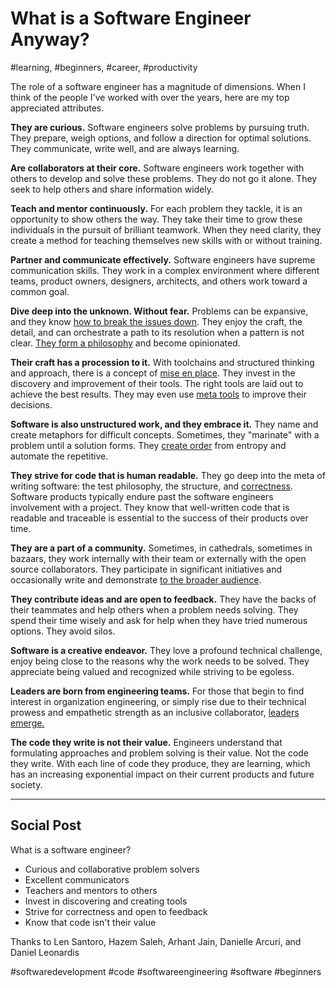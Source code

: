 # What is a Software Engineer Anyway?
#learning, #beginners, #career, #productivity

The role of a software engineer has a magnitude of dimensions. When I think of the people I've worked with over the years, here are my top appreciated attributes.

**They are curious.** Software engineers solve problems by pursuing truth. They prepare, weigh options, and follow a direction for optimal solutions. They communicate, write well, and are always learning.

**Are collaborators at their core.** Software engineers work together with others to develop and solve these problems. They do not go it alone. They seek to help others and share information widely.

**Teach and mentor continuously.** For each problem they tackle, it is an opportunity to show others the way. They take their time to grow these individuals in the pursuit of brilliant teamwork. When they need clarity, they create a method for teaching themselves new skills with or without training.

**Partner and communicate effectively.** Software engineers have supreme communication skills. They work in a complex environment where different teams, product owners, designers, architects, and others work toward a common goal.

**Dive deep into the unknown. Without fear.** Problems can be expansive, and they know [how to break the issues down](https://medium.com/@solidi/the-many-senses-of-software-engineering-aba9f289498c). They enjoy the craft, the detail, and can orchestrate a path to its resolution when a pattern is not clear. [They form a philosophy](https://medium.com/@solidi/in-software-philosophy-is-delegation-c786dd3a16cf) and become opinionated.

**Their craft has a procession to it.** With toolchains and structured thinking and approach, there is a concept of [mise en place](https://en.wikipedia.org/wiki/Mise_en_place). They invest in the discovery and improvement of their tools. The right tools are laid out to achieve the best results. They may even use [meta tools](https://untools.co/) to improve their decisions. 

**Software is also unstructured work, and they embrace it.** They name and create metaphors for difficult concepts. Sometimes, they "marinate" with a problem until a solution forms. They [create order](https://medium.com/hackernoon/software-is-unlike-construction-c0284ee4b723) from entropy and automate the repetitive.

**They strive for code that is human readable.** They go deep into the meta of writing software: the test philosophy, the structure, and [correctness](https://medium.com/hackernoon/meta-skills-of-a-software-engineer-bed411f6685e). Software products typically endure past the software engineers involvement with a project. They know that well-written code that is readable and traceable is essential to the success of their products over time.

**They are a part of a community.** Sometimes, in cathedrals, sometimes in bazaars, they work internally with their team or externally with the open source collaborators. They participate in significant initiatives and occasionally write and demonstrate [to the broader audience](https://dev.to/solidi/how-to-crush-your-next-team-demo-2bb5).

**They contribute ideas and are open to feedback.** They have the backs of their teammates and help others when a problem needs solving. They spend their time wisely and ask for help when they have tried numerous options. They avoid silos.

**Software is a creative endeavor.** They love a profound technical challenge, enjoy being close to the reasons why the work needs to be solved. They appreciate being valued and recognized while striving to be egoless.

**Leaders are born from engineering teams.** For those that begin to find interest in organization engineering, or simply rise due to their technical prowess and empathetic strength as an inclusive collaborator, [leaders emerge.](https://dev.to/solidi/what-is-a-tech-lead-anyway-483p)

**The code they write is not their value.** Engineers understand that formulating approaches and problem solving is their value. Not the code they write. With each line of code they produce, they are learning, which has an increasing exponential impact on their current products and future society.

---

## Social Post

What is a software engineer?

- Curious and collaborative problem solvers
- Excellent communicators
- Teachers and mentors to others
- Invest in discovering and creating tools
- Strive for correctness and open to feedback
- Know that code isn't their value

Thanks to Len Santoro, Hazem Saleh, Arhant Jain, Danielle Arcuri, and Daniel Leonardis

#softwaredevelopment #code #softwareengineering #software #beginners
